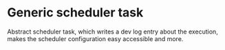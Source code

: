 Generic scheduler task
======================

Abstract scheduler task, which writes a dev log entry about the execution, makes the scheduler configuration easy accessible and more.
